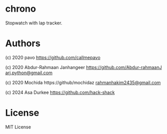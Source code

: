 # chrono
Stopwatch with lap tracker.

# Authors
(c) 2020 pavo
https://github.com/callmepavo

(c) 2020 Abdur-Rahmaan Janhangeer
https://github.com/Abdur-rahmaanJ
arj.python@gmail.com

(c) 2020 Mochida
https://github/mochidaz
rahmanhakim2435@gmail.com

(c) 2024 Asa Durkee
https://github.com/hack-shack

# License
MIT License